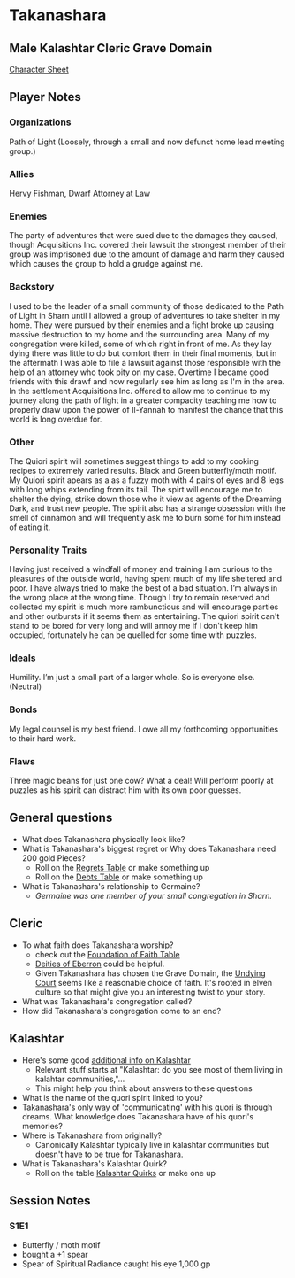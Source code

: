 # Takanashara

## Male Kalashtar Cleric Grave Domain

[Character Sheet](https://www.dndbeyond.com/characters/95702103)

## Player Notes

### Organizations

Path of Light (Loosely, through a small and now defunct home lead meeting group.)

### Allies

Hervy Fishman, Dwarf Attorney at Law

### Enemies

The party of adventures that were sued due to the damages they caused, though Acquisitions Inc. covered their lawsuit the strongest member of their group was imprisoned due to the amount of damage and harm they caused which causes the group to hold a grudge against me.

### Backstory

I used to be the leader of a small community of those dedicated to the Path of Light in Sharn until I allowed a group of adventures to take shelter in my home. They were pursued by their enemies and a fight broke up causing massive destruction to my home and the surrounding area. Many of my congregation were killed, some of which right in front of me. As they lay dying there was little to do but comfort them in their final moments, but in the aftermath I was able to file a lawsuit against those responsible with the help of an attorney who took pity on my case. Overtime I became good friends with this drawf and now regularly see him as long as I'm in the area. In the settlement Acquisitions Inc. offered to allow me to continue to my journey along the path of light in a greater compacity teaching me how to properly draw upon the power of Il-Yannah to manifest the change that this world is long overdue for.

### Other

The Quiori spirit will sometimes suggest things to add to my cooking recipes to extremely varied results. Black and Green butterfly/moth motif. My Quiori spirit apears as a as a fuzzy moth with 4 pairs of eyes and 8 legs with long whips extending from its tail. The spirt will encourage me to shelter the dying, strike down those who it view as  agents of the Dreaming Dark, and trust new people. The spirit also has a strange obsession with the smell of cinnamon and will frequently ask me to burn some for him instead of eating it.

### Personality Traits

Having just received a windfall of money and training I am curious to the pleasures of the outside world, having spent much of my life sheltered and poor. I have always tried to make the best of a bad situation. I’m always in the wrong place at the wrong time. Though I try to remain reserved and collected my spirit is much more rambunctious and will encourage parties and other outbursts if it seems them as entertaining. The quiori spirit can't stand to be bored for very long and will annoy me if I don't keep him occupied, fortunately he can be quelled for some time with puzzles.

### Ideals

Humility. I’m just a small part of a larger whole. So is everyone else. (Neutral)

### Bonds

My legal counsel is my best friend. I owe all my forthcoming opportunities to their hard work.

### Flaws

Three magic beans for just one cow? What a deal! Will perform poorly at puzzles as his spirit can distract him with its own poor guesses.

## General questions

- What does Takanashara physically look like?
- What is Takanashara's biggest regret or Why does Takanashara need 200 gold Pieces?
  - Roll on the [Regrets Table](https://www.dndbeyond.com/sources/erftlw/welcome-to-eberron#EveryoneHasRegrets) or make something up
  - Roll on the [Debts Table](https://www.dndbeyond.com/sources/erftlw/welcome-to-eberron#WhyDoYouNeed200GoldPieces) or make something up
- What is Takanashara's relationship to Germaine?
  - *Germaine was one member of your small congregation in Sharn.*

## Cleric

- To what faith does Takanashara worship?
  - check out the [Foundation of Faith Table](https://www.dndbeyond.com/sources/erftlw/khorvaire-gazeteer-faiths-of-khorvaire#FoundationOfFaith)
  - [Deities of Eberron](https://www.dndbeyond.com/sources/erftlw/khorvaire-gazeteer-faiths-of-khorvaire#DeitiesofEberron) could be helpful.
  - Given Takanashara has chosen the Grave Domain, the [Undying Court](https://www.dndbeyond.com/sources/erftlw/khorvaire-gazeteer-faiths-of-khorvaire#UndyingCourt) seems like a reasonable choice of faith. It's rooted in elven culture so that might give you an interesting twist to your story.
- What was Takanashara's congregation called?
- How did Takanashara's congregation come to  an end?

## Kalashtar

- Here's some good [additional info on Kalashtar](https://keith-baker.com/tag/kalashtar/)
  - Relevant stuff starts at "Kalashtar: do you see most of them living in kalahtar communities,"...
  - This might help you think about answers to these questions
- What is the name of the quori spirit linked to you?
- Takanashara's only way of 'communicating' with his quori is through dreams. What knowledge does Takanashara have of his quori's memories?
- Where is Takanashara from originally?
  - Canonically Kalashtar typically live in kalashtar communities but doesn't have to be true for Takanashara.
- What is Takanashara's Kalashtar Quirk?
  - Roll on the table [Kalashtar Quirks](https://www.dndbeyond.com/sources/erftlw/character-creation#KalashtarQuirks) or make one up

## Session Notes

### S1E1

- Butterfly / moth motif
- bought a +1 spear
- Spear of Spiritual Radiance caught his eye 1,000 gp

